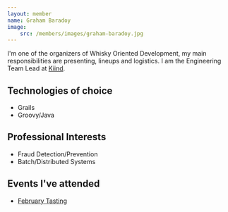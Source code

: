 ```yaml
---
layout: member
name: Graham Baradoy
image: 
    src: /members/images/graham-baradoy.jpg
---
```


I'm one of the organizers of Whisky Oriented Development, my main responsibilities are presenting, lineups and logistics. I am the Engineering Team Lead at [Kiind](http://www.kiind.me). 

## Technologies of choice

* Grails
* Groovy/Java

## Professional Interests

* Fraud Detection/Prevention
* Batch/Distributed Systems

## Events I've attended

* [February Tasting](/2014/02/18/Tasting-Notes/)
